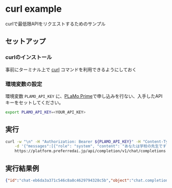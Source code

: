 curl example
========================

curlで最低限APIをリクエストするためのサンプル

## セットアップ

### curlのインストール

事前にターミナル上で [curl](https://curl.se/) コマンドを利用できるようにしておく

### 環境変数の設定

環境変数 `PLAMO_API_KEY` に、[PLaMo Prime](https://plamo.preferredai.jp/)で申し込みを行ない、入手したAPIキーをセットしてください。

```sh
export PLAMO_API_KEY=<YOUR_API_KEY>
```

## 実行

```bash
curl -w "\n" -H "Authorization: Bearer ${PLAMO_API_KEY}" -H "Content-Type: application/json" \
    -d '{"messages":[{"role": "system", "content": "あなたは学校の先生です"}, {"role": "user", "content": "二次方程式の解の公式を端的に教えてください"}], "model": "plamo-1.0-prime"}' \
    https://platform.preferredai.jp/api/completion/v1/chat/completions
```

## 実行結果例

```json
{"id":"chat-eb6da3a371c546c8a8c4629794328c5b","object":"chat.completion","created":1733220118,"model":"plamo-1.0-prime","choices":[{"index":0,"message":{"role":"assistant","content":"二次方程式の解の公式は以下の通りです。\n\n二次方程式の解の公式\n\n二次方程式の解の公式は、二次方程式の解を求めるための公式で、次のように表されます。\n\nx = (-b ± √(b² - 4ac)) / 2a\n\nここで、a、b、cは二次方程式の係数であり、xは解となります。\n\nこの公式を用いることで、二次方程式の解を簡単に求めることができます。\n\nなお、二次方程式とは、一般的にはax² + bx + c = 0の形式で表される方程式のことを指します。\n\n以上が、二次方程式の解の公式についての回答です。ご理解いただけましたでしょうか？他にも何か質問がありましたら、お気軽にお尋ねください。","tool_calls":[]},"logprobs":null,"finish_reason":"stop","stop_reason":null}],"usage":{"prompt_tokens":169,"total_tokens":394,"completion_tokens":225},"prompt_logprobs":null}
```
